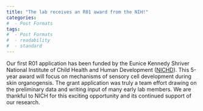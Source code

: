 ```yaml
---
title: "The lab receives an R01 award from the NIH!"
categories:
#  - Post Formats
tags:
#  - Post Formats
#  - readability
#  - standard
---
```

Our first R01 application has been funded by the Eunice Kennedy Shriver National Institute of Child Health and Human Development ([NICHD](https://www.nichd.nih.gov/)). This 5-year award will focus on mechanisms of sensory cell development during skin organogensis. The grant application was truly a team effort drawing on the preliminary data and writing input of many early lab members. We are thankful to NICH for this exciting opportunity and its continued support of our research.
